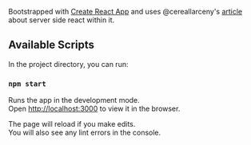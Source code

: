 Bootstrapped with [Create React App](https://github.com/facebook/create-react-app) and uses @cereallarceny's [article](https://medium.com/@cereallarceny/server-side-rendering-in-create-react-app-with-all-the-goodies-without-ejecting-4c889d7db25e) about server side react within it.

## Available Scripts

In the project directory, you can run:

### `npm start`

Runs the app in the development mode.<br>
Open [http://localhost:3000](http://localhost:3000) to view it in the browser.

The page will reload if you make edits.<br>
You will also see any lint errors in the console.


